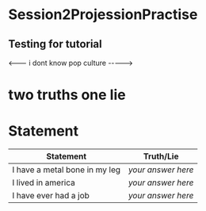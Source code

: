 # Session2ProjessionPractise

## Testing for tutorial 

<--- i dont know pop culture ----->


# two truths one lie

# Statement

Statement | Truth/Lie
------------ | -------------
I have a metal bone in my leg | *your answer here*
I lived in america | *your answer here*
I have ever had a job | *your answer here*
